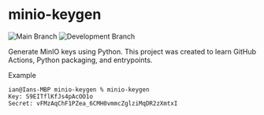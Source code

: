 # minio-keygen

![Main Branch](https://github.com/iandday/minio-keygen/actions/workflows/main.yml/badge.svg)
![Development Branch](https://github.com/iandday/minio-keygen/actions/workflows/development.yml/badge.svg)





Generate MinIO keys using Python.  This project was created to learn GitHub Actions, Python packaging, and entrypoints.



Example

```code=bash
ian@Ians-MBP minio-keygen % minio-keygen                                   
Key: S9EITflKfJs4pAcOO1o
Secret: vFMzAqChF1PZea_6CMH0vmmcZglziMqDR2zXmtxI
```
